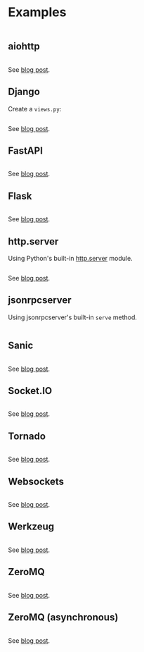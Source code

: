 # Examples

```{contents}
```

## aiohttp

```{literalinclude} ../examples/aiohttp_server.py
```

See [blog post](https://composed.blog/jsonrpc/aiohttp).

## Django

Create a `views.py`:

```{literalinclude} ../examples/django_server.py
```

See [blog post](https://composed.blog/jsonrpc/django).

## FastAPI

```{literalinclude} ../examples/fastapi_server.py
```

See [blog post](https://composed.blog/jsonrpc/fastapi).

## Flask

```{literalinclude} ../examples/flask_server.py
```

See [blog post](https://composed.blog/jsonrpc/flask).

## http.server

Using Python's built-in
[http.server](https://docs.python.org/3/library/http.server.html) module.

```{literalinclude} ../examples/http_server.py
```

See [blog post](https://composed.blog/jsonrpc/httpserver).

## jsonrpcserver

Using jsonrpcserver's built-in `serve` method.

```{literalinclude} ../examples/jsonrpcserver_server.py
```

## Sanic

```{literalinclude} ../examples/sanic_server.py
```

See [blog post](https://composed.blog/jsonrpc/sanic).

## Socket.IO

```{literalinclude} ../examples/socketio_server.py
```

See [blog post](https://composed.blog/jsonrpc/flask-socketio).

## Tornado

```{literalinclude} ../examples/tornado_server.py
```

See [blog post](https://composed.blog/jsonrpc/tornado).

## Websockets

```{literalinclude} ../examples/websockets_server.py
```

See [blog post](https://composed.blog/jsonrpc/websockets).

## Werkzeug

```{literalinclude} ../examples/werkzeug_server.py
```

See [blog post](https://composed.blog/jsonrpc/werkzeug).

## ZeroMQ

```{literalinclude} ../examples/zeromq_server.py
```

See [blog post](https://composed.blog/jsonrpc/zeromq).

## ZeroMQ (asynchronous)

```{literalinclude} ../examples/aiozmq_server.py
```

See [blog post](https://composed.blog/jsonrpc/zeromq-async).
